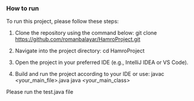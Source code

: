 ### How to run
To run this project, please follow these steps:

1) Clone the repository using the command below:
git clone https://github.com/romanbalayar/HamroProject.git

2) Navigate into the project directory:
cd HamroProject

3) Open the project in your preferred IDE (e.g., IntelliJ IDEA or VS Code).

4) Build and run the project according to your IDE or use:
javac <your_main_file>.java
java <your_main_class>

Please run the test.java file 


